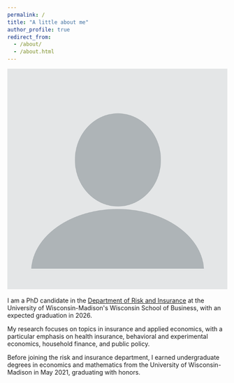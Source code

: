 ```yaml
---
permalink: /
title: "A little about me"
author_profile: true
redirect_from: 
  - /about/
  - /about.html
---
```

![Alt text](images/profile.png)

I am a PhD candidate in the [Department of Risk and Insurance](https://business.wisc.edu/faculty-research/risk-insurance/) at the University of Wisconsin-Madison's Wisconsin School of Business, with an expected graduation in 2026.

My research focuses on topics in insurance and applied economics, with a particular emphasis on health insurance, behavioral and experimental economics, household finance, and public policy.

Before joining the risk and insurance department, I earned undergraduate degrees in economics and mathematics from the University of Wisconsin-Madison in May 2021, graduating with honors.
